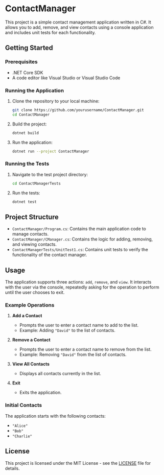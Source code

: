 # ContactManager

This project is a simple contact management application written in C#. It allows you to add, remove, and view contacts using a console application and includes unit tests for each functionality.

## Getting Started

### Prerequisites

- .NET Core SDK
- A code editor like Visual Studio or Visual Studio Code

### Running the Application

1. Clone the repository to your local machine:

    ```sh
    git clone https://github.com/yourusername/ContactManager.git
    cd ContactManager
    ```

2. Build the project:

    ```sh
    dotnet build
    ```

3. Run the application:

    ```sh
    dotnet run --project ContactManager
    ```

### Running the Tests

1. Navigate to the test project directory:

    ```sh
    cd ContactManagerTests
    ```

2. Run the tests:

    ```sh
    dotnet test
    ```

## Project Structure

- `ContactManager/Program.cs`: Contains the main application code to manage contacts.
- `ContactManager/CManager.cs`: Contains the logic for adding, removing, and viewing contacts.
- `ContactManagerTests/UnitTest1.cs`: Contains unit tests to verify the functionality of the contact manager.

## Usage

The application supports three actions: `add`, `remove`, and `view`. It interacts with the user via the console, repeatedly asking for the operation to perform until the user chooses to exit.

### Example Operations

1. **Add a Contact**
    - Prompts the user to enter a contact name to add to the list.
    - Example: Adding `"David"` to the list of contacts.

2. **Remove a Contact**
    - Prompts the user to enter a contact name to remove from the list.
    - Example: Removing `"David"` from the list of contacts.

3. **View All Contacts**
    - Displays all contacts currently in the list.

4. **Exit**
    - Exits the application.

### Initial Contacts

The application starts with the following contacts:
- `"Alice"`
- `"Bob"`
- `"Charlie"`

## License

This project is licensed under the MIT License - see the [LICENSE](LICENSE) file for details.
